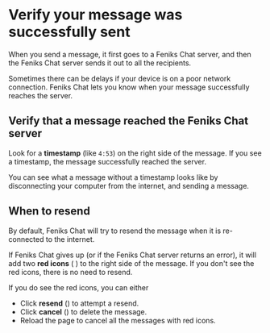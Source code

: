 # Verify your message was successfully sent

When you send a message, it first goes to a Feniks Chat server, and then the Feniks Chat
server sends it out to all the recipients.

Sometimes there can be delays if your device is on a poor network
connection. Feniks Chat lets you know when your message successfully reaches the
server.

## Verify that a message reached the Feniks Chat server

Look for a **timestamp** (like `4:53`) on the right side of the message. If
you see a timestamp, the message successfully reached the server.

You can see what a message without a timestamp looks like by disconnecting
your computer from the internet, and sending a message.

## When to resend

By default, Feniks Chat will try to resend the message when it is re-connected to
the internet.

If Feniks Chat gives up (or if the Feniks Chat server returns an error), it will
add two **red icons** (<i class="fa fa-refresh" style="color: red;"></i> <i
class="fa fa-times-circle" style="color: red;"></i>) to the right side of
the message. If you don't see the red icons, there is no need to resend.

If you do see the red icons, you can either

* Click **resend** (<i class="fa fa-refresh" style="color: red;"></i>)
  to attempt a resend.
* Click **cancel** (<i class="fa fa-times-circle" style="color: red;"></i>)
  to delete the message.
* Reload the page to cancel all the messages with red icons.
